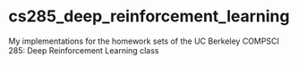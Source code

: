 # cs285_deep_reinforcement_learning
My implementations for the homework sets of the UC Berkeley COMPSCI 285: Deep Reinforcement Learning class
